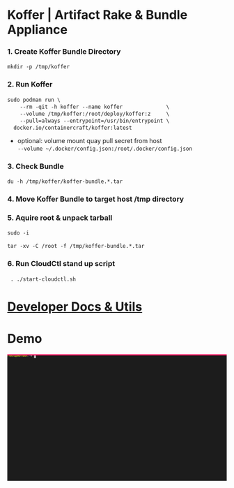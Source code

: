 # Koffer | Artifact Rake & Bundle Appliance
### 1. Create Koffer Bundle Directory
```
mkdir -p /tmp/koffer
```
### 2. Run Koffer
```
sudo podman run \
    --rm -qit -h koffer --name koffer              \
    --volume /tmp/koffer:/root/deploy/koffer:z     \
    --pull=always --entrypoint=/usr/bin/entrypoint \
  docker.io/containercraft/koffer:latest
```
  - optional: volume mount quay pull secret from host    
    `--volume ~/.docker/config.json:/root/.docker/config.json`
### 3. Check Bundle
```
du -h /tmp/koffer/koffer-bundle.*.tar
```
### 4. Move Koffer Bundle to target host /tmp directory
### 5. Aquire root & unpack tarball
```
sudo -i
```
```
tar -xv -C /root -f /tmp/koffer-bundle.*.tar
```
### 6. Run CloudCtl stand up script
```
 . ./start-cloudctl.sh
```
# [Developer Docs & Utils](./dev)
# Demo
![bundle](./web/bundle.svg)
